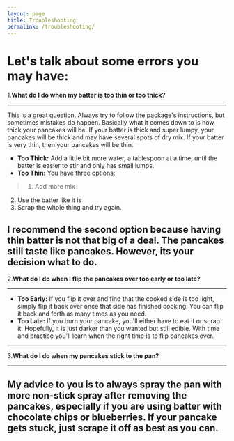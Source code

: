 ```yaml
---
layout: page
title: Troubleshooting
permalink: /troubleshooting/
---
```


# Let's talk about some errors you may have:

1.**What do I do when my batter is too thin or too thick?**

  ---
  This is a great question. Always try to follow the package's instructions, but sometimes mistakes do happen. Basically what it comes down to is how thick your pancakes will be. If your batter is thick and super lumpy, your pancakes will be thick and may have several spots of dry mix. If your batter is very thin, then your pancakes will be thin.
  
* **Too Thick:** Add a little bit more water, a tablespoon at a time, until the batter is easier to stir and only has small lumps.
* **Too Thin:** You have three options:

>1. Add more mix
2. Use the batter like it is
3. Scrap the whole thing and try again.

I recommend the second option because having thin batter is not that big of a deal. The pancakes still taste like pancakes. However, its your decision what to do.
  ---

2.**What do I do when I flip the pancakes over too early or too late?**

  ---
  * **Too Early:** If you flip it over and find that the cooked side is too light, simply flip it back over once that side has finished cooking. You can flip it back and forth as many times as you need.
  * **Too Late:** If you burn your pancake, you'll either have to eat it or scrap it. Hopefully, it is just darker than you wanted but still edible. With time and practice you'll learn when the right time is to flip pancakes over. 
  ---

3.**What do I do when my pancakes stick to the pan?**

  ---
  My advice to you is to always spray the pan with more non-stick spray after removing the pancakes, especially if you are using batter with chocolate chips or blueberries. If your pancake gets stuck, just scrape it off as best as you can.
  ---
